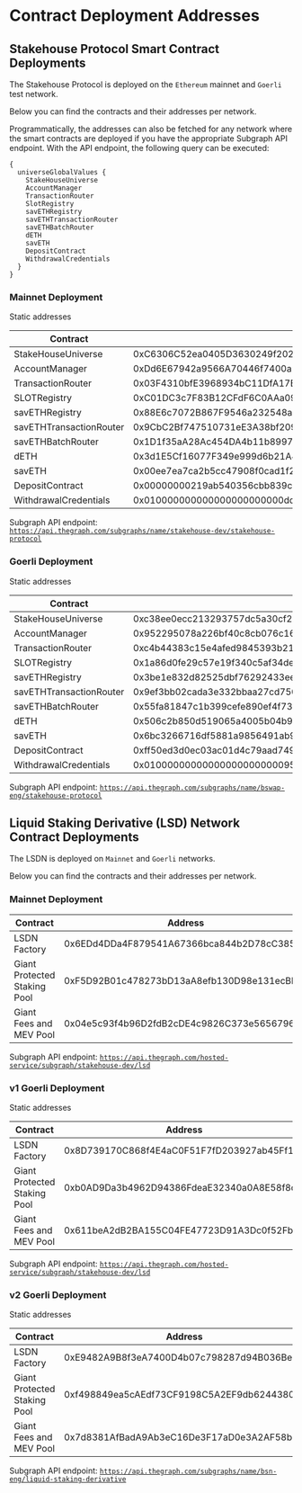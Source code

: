 # Contract Deployment Addresses

## Stakehouse Protocol Smart Contract Deployments

The Stakehouse Protocol is deployed on the `Ethereum` mainnet and `Goerli` test network.

Below you can find the contracts and their addresses per network.

Programmatically, the addresses can also be fetched for any network where the smart contracts are deployed if you have the appropriate Subgraph API endpoint. With the API endpoint, the following query can be executed:
```
{
  universeGlobalValues {
    StakeHouseUniverse
    AccountManager
    TransactionRouter
    SlotRegistry
    savETHRegistry
    savETHTransactionRouter
    savETHBatchRouter
    dETH
    savETH
    DepositContract
    WithdrawalCredentials
  }
}
```

### Mainnet Deployment

Static addresses

| Contract | Address |
| -------- | -------- |
| StakeHouseUniverse     |  0xC6306C52ea0405D3630249f202751aE3043056bd    |
| AccountManager     |  0xDd6E67942a9566A70446f7400a21240C5f71377C    |
| TransactionRouter     |    0x03F4310bfE3968934bC11DfA17B8DF809D7DEA80  |
| SLOTRegistry     |   0xC01DC3c7F83B12CFdF6C0AAa09c880EB45c48569   |
| savETHRegistry     |   0x88E6c7072B867F9546a232548a5D3271986B3C0c   |
| savETHTransactionRouter     |   0x9CbC2Bf747510731eE3A38bf209a299261038369   |
| savETHBatchRouter     |   0x1D1f35aA28Ac454DA4b11b89971F5F8E6B207d37   |
| dETH     |   0x3d1E5Cf16077F349e999d6b21A4f646e83Cd90c5   |
| savETH     |   0x00ee7ea7ca2b5cc47908f0cad1f296efbde1402e   |
| DepositContract     |  0x00000000219ab540356cbb839cbe05303d7705fa    |
| WithdrawalCredentials     |  0x010000000000000000000000dd6e67942a9566a70446f7400a21240c5f71377c    |

Subgraph API endpoint: [`https://api.thegraph.com/subgraphs/name/stakehouse-dev/stakehouse-protocol`](https://api.thegraph.com/subgraphs/name/stakehouse-dev/stakehouse-protocol)

### Goerli Deployment

Static addresses

| Contract | Address |
| -------- | -------- |
| StakeHouseUniverse     |  0xc38ee0ecc213293757dc5a30cf253d3f40726e4c    |
| AccountManager     |  0x952295078a226bf40c8cb076c16e0e7229f77b28    |
| TransactionRouter     |    0xc4b44383c15e4afed9845393b215a75d44d3d24b  |
| SLOTRegistry     |   0x1a86d0fe29c57e19f340c5af34de82946f22ec5d   |
| savETHRegistry     |   0x3be1e832d82525dbf76292433ee70ca8080e41d9   |
| savETHTransactionRouter     |   0x9ef3bb02cada3e332bbaa27cd750541c5ffb5b03   |
| savETHBatchRouter     |   0x55fa81847c1b399cefe890ef4f7389e0e16a9c19   |
| dETH     |   0x506c2b850d519065a4005b04b9ceed946a64cb6f   |
| savETH     |   0x6bc3266716df5881a9856491ab93303f725a3047   |
| DepositContract     |  0xff50ed3d0ec03ac01d4c79aad74928bff48a7b2b    |
| WithdrawalCredentials     |  0x010000000000000000000000952295078a226bf40c8cb076c16e0e7229f77b28    |

Subgraph API endpoint: [`https://api.thegraph.com/subgraphs/name/bswap-eng/stakehouse-protocol`](https://api.thegraph.com/subgraphs/name/bswap-eng/stakehouse-protocol)

## Liquid Staking Derivative (LSD) Network Contract Deployments

The LSDN is deployed on `Mainnet` and `Goerli` networks.

Below you can find the contracts and their addresses per network.

### Mainnet Deployment

| Contract | Address |
| -------- | -------- |
| LSDN Factory     |  0x6EDd4DDa4F879541A67366bca844b2D78cC3850A    |
| Giant Protected Staking Pool     |  0xF5D92B01c478273bD13aA8efb130D98e131ecBB9    |
| Giant Fees and MEV Pool     |    0x04e5c93f4b96D2fdB2cDE4c9826C373e5656796E  |

Subgraph API endpoint: [`https://api.thegraph.com/hosted-service/subgraph/stakehouse-dev/lsd`](https://api.thegraph.com/hosted-service/subgraph/stakehouse-dev/lsd)

### v1 Goerli Deployment

Static addresses

| Contract | Address |
| -------- | -------- |
| LSDN Factory     |  0x8D739170C868f4E4aC0F51F7fD203927ab45Ff13    |
| Giant Protected Staking Pool     |  0xb0AD9Da3b4962D94386FdeaE32340a0A8E58f8d1    |
| Giant Fees and MEV Pool     |    0x611beA2dB2BA155C04FE47723D91A3Dc0f52Fbe1  |

Subgraph API endpoint: [`https://api.thegraph.com/hosted-service/subgraph/stakehouse-dev/lsd`](https://api.thegraph.com/hosted-service/subgraph/stakehouse-dev/lsd)


### v2 Goerli Deployment

Static addresses

| Contract | Address |
| -------- | -------- |
| LSDN Factory     |  0xE9482A9B8f3eA7400D4b07c798287d94B036Be5C    |
| Giant Protected Staking Pool     |  0xf498849ea5cAEdf73CF9198C5A2EF9db62443809    |
| Giant Fees and MEV Pool     |    0x7d8381AfBadA9Ab3eC16De3F17aD0e3A2AF58b79  |

Subgraph API endpoint: [`https://api.thegraph.com/subgraphs/name/bsn-eng/liquid-staking-derivative`](https://api.thegraph.com/subgraphs/name/bsn-eng/liquid-staking-derivative)
